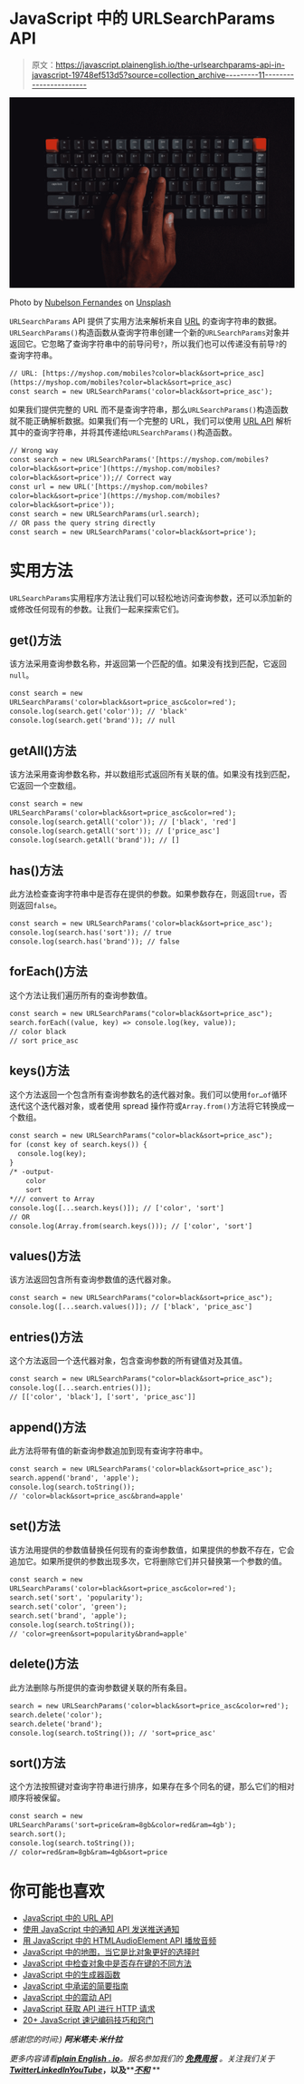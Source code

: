 # JavaScript 中的 URLSearchParams API

> 原文：<https://javascript.plainenglish.io/the-urlsearchparams-api-in-javascript-19748ef513d5?source=collection_archive---------11----------------------->

![](img/1b3bf1cf9ca3803eb271bb5afab2d181.png)

Photo by [Nubelson Fernandes](https://unsplash.com/@nublson?utm_source=medium&utm_medium=referral) on [Unsplash](https://unsplash.com?utm_source=medium&utm_medium=referral)

`URLSearchParams` API 提供了实用方法来解析来自 [URL](https://developer.mozilla.org/en-US/docs/Glossary/URL) 的查询字符串的数据。`URLSearchParams()`构造函数从查询字符串创建一个新的`URLSearchParams`对象并返回它。它忽略了查询字符串中的前导问号`?`，所以我们也可以传递没有前导`?`的查询字符串。

```
// URL: [https://myshop.com/mobiles?color=black&sort=price_asc](https://myshop.com/mobiles?color=black&sort=price_asc)
const search = new URLSearchParams('color=black&sort=price_asc');
```

如果我们提供完整的 URL 而不是查询字符串，那么`URLSearchParams()`构造函数就不能正确解析数据。如果我们有一个完整的 URL，我们可以使用 [URL API](https://jscurious.com/the-url-api-in-javascript/) 解析其中的查询字符串，并将其传递给`URLSearchParams()`构造函数。

```
// Wrong way
const search = new URLSearchParams('[https://myshop.com/mobiles?color=black&sort=price'](https://myshop.com/mobiles?color=black&sort=price'));// Correct way
const url = new URL('[https://myshop.com/mobiles?color=black&sort=price'](https://myshop.com/mobiles?color=black&sort=price'));
const search = new URLSearchParams(url.search);
// OR pass the query string directly 
const search = new URLSearchParams('color=black&sort=price');
```

# 实用方法

`URLSearchParams`实用程序方法让我们可以轻松地访问查询参数，还可以添加新的或修改任何现有的参数。让我们一起来探索它们。

## get()方法

该方法采用查询参数名称，并返回第一个匹配的值。如果没有找到匹配，它返回`null`。

```
const search = new URLSearchParams('color=black&sort=price_asc&color=red');
console.log(search.get('color')); // 'black'
console.log(search.get('brand')); // null
```

## getAll()方法

该方法采用查询参数名称，并以数组形式返回所有关联的值。如果没有找到匹配，它返回一个空数组。

```
const search = new URLSearchParams('color=black&sort=price_asc&color=red');
console.log(search.getAll('color')); // ['black', 'red']
console.log(search.getAll('sort')); // ['price_asc']
console.log(search.getAll('brand')); // []
```

## has()方法

此方法检查查询字符串中是否存在提供的参数。如果参数存在，则返回`true`，否则返回`false`。

```
const search = new URLSearchParams('color=black&sort=price_asc');
console.log(search.has('sort')); // true
console.log(search.has('brand')); // false
```

## forEach()方法

这个方法让我们遍历所有的查询参数值。

```
const search = new URLSearchParams("color=black&sort=price_asc");
search.forEach((value, key) => console.log(key, value));
// color black
// sort price_asc
```

## keys()方法

这个方法返回一个包含所有查询参数名的迭代器对象。我们可以使用`for…of`循环迭代这个迭代器对象，或者使用 spread 操作符或`Array.from()`方法将它转换成一个数组。

```
const search = new URLSearchParams("color=black&sort=price_asc");
for (const key of search.keys()) {
  console.log(key);
}
/* -output-
    color
    sort
*/// convert to Array
console.log([...search.keys()]); // ['color', 'sort']
// OR
console.log(Array.from(search.keys())); // ['color', 'sort']
```

## values()方法

该方法返回包含所有查询参数值的迭代器对象。

```
const search = new URLSearchParams("color=black&sort=price_asc");
console.log([...search.values()]); // ['black', 'price_asc']
```

## entries()方法

这个方法返回一个迭代器对象，包含查询参数的所有键值对及其值。

```
const search = new URLSearchParams("color=black&sort=price_asc");
console.log([...search.entries()]); 
// [['color', 'black'], ['sort', 'price_asc']]
```

## append()方法

此方法将带有值的新查询参数追加到现有查询字符串中。

```
const search = new URLSearchParams('color=black&sort=price_asc');
search.append('brand', 'apple');
console.log(search.toString()); 
// 'color=black&sort=price_asc&brand=apple'
```

## set()方法

该方法用提供的参数值替换任何现有的查询参数值，如果提供的参数不存在，它会追加它。如果所提供的参数出现多次，它将删除它们并只替换第一个参数的值。

```
const search = new URLSearchParams('color=black&sort=price_asc&color=red');
search.set('sort', 'popularity');
search.set('color', 'green');
search.set('brand', 'apple');
console.log(search.toString()); 
// 'color=green&sort=popularity&brand=apple'
```

## delete()方法

此方法删除与所提供的查询参数键关联的所有条目。

```
search = new URLSearchParams('color=black&sort=price_asc&color=red');
search.delete('color');
search.delete('brand');
console.log(search.toString()); // 'sort=price_asc'
```

## sort()方法

这个方法按照键对查询字符串进行排序，如果存在多个同名的键，那么它们的相对顺序将被保留。

```
const search = new URLSearchParams('sort=price&ram=8gb&color=red&ram=4gb');
search.sort();
console.log(search.toString()); 
// color=red&ram=8gb&ram=4gb&sort=price
```

# 你可能也喜欢

*   [JavaScript 中的 URL API](https://jscurious.com/the-url-api-in-javascript/)
*   [使用 JavaScript 中的通知 API 发送推送通知](https://jscurious.com/the-notification-api-in-javascript/)
*   [用 JavaScript 中的 HTMLAudioElement API 播放音频](https://jscurious.com/play-audio-with-htmlaudioelement-api-in-javascript/)
*   [JavaScript 中的地图，当它是比对象更好的选择时](https://jscurious.com/map-in-javascript-and-how-it-is-better-than-object/)
*   [JavaScript 中检查对象中是否存在键的不同方法](https://jscurious.com/different-ways-to-check-if-a-key-exists-in-an-object/)
*   [JavaScript 中的生成器函数](https://jscurious.com/generator-functions-in-javascript/)
*   [JavaScript 中承诺的简要指南](https://jscurious.com/a-brief-guide-to-promises-in-javascript/)
*   [JavaScript 中的震动 API](https://jscurious.com/the-vibration-api-in-javascript/)
*   [JavaScript 获取 API 进行 HTTP 请求](https://jscurious.com/javascript-fetch-api-to-make-http-requests/)
*   [20+ JavaScript 速记编码技巧和窍门](https://jscurious.com/20-javascript-shorthand-techniques-that-will-save-your-time/)

*感谢您的时间:)*
***阿米塔夫·米什拉***

*更多内容请看*[***plain English . io***](https://plainenglish.io/)*。报名参加我们的* [***免费周报***](http://newsletter.plainenglish.io/) *。关注我们关于*[***Twitter***](https://twitter.com/inPlainEngHQ)[***LinkedIn***](https://www.linkedin.com/company/inplainenglish/)*[***YouTube***](https://www.youtube.com/channel/UCtipWUghju290NWcn8jhyAw)***，以及****[***不和***](https://discord.gg/GtDtUAvyhW) **